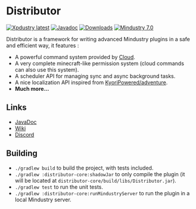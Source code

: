 # Distributor

[![Xpdustry latest](https://maven.xpdustry.fr/api/badge/latest/releases/fr/xpdustry/distributor-core?color=00ced1&name=Distributor&prefix=v)](https://maven.xpdustry.fr/#/releases/fr/xpdustry/distributor-api)
[![Javadoc](https://img.shields.io/badge/Javadoc-latest-00ced1)](https://maven.xpdustry.fr/javadoc/releases/fr/xpdustry/distributor-api/latest/)
[![Downloads](https://img.shields.io/github/downloads/Xpdustry/Distributor/total?color=00ced1)](https://github.com/Xpdustry/Distributor/releases)
[![Mindustry 7.0](https://img.shields.io/badge/Mindustry-7.0-00ced1)](https://github.com/Anuken/Mindustry/releases)

Distributor is a framework for writing advanced Mindustry plugins in a safe and efficient way, it features :

- A powerful command system provided by [Cloud](https://github.com/Incendo/cloud).
- A very complete minecraft-like permission system (cloud commands can also use this system).
- A scheduler API for managing sync and async background tasks.
- A nice localization API inspired from [KyoriPowered/adventure](https://github.com/KyoriPowered/adventure).
- **Much more...**

## Links

- [JavaDoc](https://maven.xpdustry.fr/javadoc/releases/fr/xpdustry/distributor-api/latest/)
- [Wiki](https://github.com/Xpdustry/Distributor/wiki)
- [Discord](https://discord.xpdustry.fr)

## Building

- `./gradlew build` to build the project, with tests included.
- `./gradlew :distributor-core:shadowJar` to only compile the plugin (it will be located at `distributor-core/build/libs/Distributor.jar`).
- `./gradlew test` to run the unit tests.
- `./gradlew :distributor-core:runMindustryServer` to run the plugin in a local Mindustry server.

